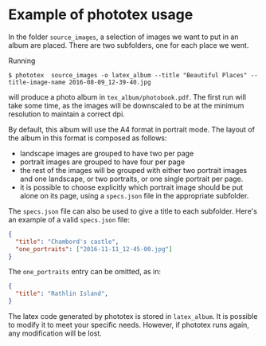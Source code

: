 # Example of phototex usage

In the folder `source_images`, a selection of images we want to put in an
album are placed. There are two subfolders, one for each place we went.

Running

```
$ phototex  source_images -o latex_album --title "Beautiful Places" --title-image-name 2016-08-09_12-39-40.jpg
```

will produce a photo album in `tex_album/photobook.pdf`. The first run will
take some time, as the images will be downscaled to be at the minimum resolution
to maintain a correct dpi.

By default, this album will use the A4 format in portrait mode.
The layout of the album in this format is composed as follows:

- landscape images are grouped to have two per page
- portrait images are grouped to have four per page
- the rest of the images will be grouped with either two portrait images
  and one landscape, or two portraits, or one single portrait per page.
- it is possible to choose explicitly which portrait image should be put alone
  on its page, using a `specs.json` file in the appropriate subfolder.

The `specs.json` file can also be used to give a title to each subfolder. Here's
an example of a valid `specs.json` file:

```json
{
  "title": "Chambord's castle",
  "one_portraits": ["2016-11-11_12-45-00.jpg"]
}
```

The `one_portraits` entry can be omitted, as in:

```json
{
  "title": "Rathlin Island",
}
```

The latex code generated by phototex is stored in `latex_album`. It is possible
to modify it to meet your specific needs. However, if phototex runs again, any
modification will be lost.
